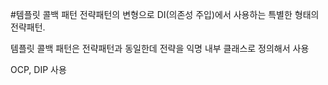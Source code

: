 #템플릿 콜백 패턴
전략패턴의 변형으로 DI(의존성 주입)에서 사용하는 특별한 형태의 전략패턴.

템플릿 콜백 패턴은 전략패턴과 동일한데 전략을 익명 내부 클래스로 정의해서 사용

OCP, DIP 사용